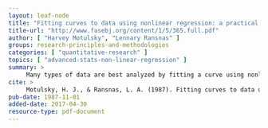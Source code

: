 ```yaml
---
layout: leaf-node
title: "Fitting curves to data using nonlinear regression: a practical and nonmathematical review,"
title-url: "http://www.fasebj.org/content/1/5/365.full.pdf"
author: [ "Harvey Motulsky", "Lennary Ransnas" ]
groups: research-principles-and-methodologies
categories: [ "quantitative-research" ]
topics: [ "advanced-stats-non-linear-regression" ]
summary: >
     Many types of data are best analyzed by fitting a curve using nonlinear regression, and computer programs that perform these calculations are readily available. Like every scientific technique, however, a nonlinear regression program can produce misleading results when used inappropriately. This article reviews the use of nonlinear regression in a practical and nonmathematical manner to answer the following questions: Why is nonlinear regression superior to linear regression of transformed data? How does nonlinear regression differ from polynomial regression and cubic spline? How do nonlinear regression programs work? What choices must an investigator make before performing nonlinear regression? What do the final results mean? How can two sets of data or two fits to one set of data be compared? What problems can cause the results to be wrong? This review is designed to demystify nonlinear regression so that both its power and its limitations will be appreciated.
cite: >
     Motulsky, H. J., & Ransnas, L. A. (1987). Fitting curves to data using nonlinear regression: a practical and nonmathematical review. The FASEB journal, 1(5), 365-374.
pub-date: 1987-11-01
added-date: 2017-04-30
resource-type: pdf-document
---
```

